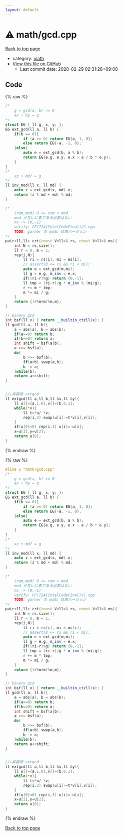 ```yaml
---
layout: default
---
```


<!-- mathjax config similar to math.stackexchange -->
<script type="text/javascript" async
  src="https://cdnjs.cloudflare.com/ajax/libs/mathjax/2.7.5/MathJax.js?config=TeX-MML-AM_CHTML">
</script>
<script type="text/x-mathjax-config">
  MathJax.Hub.Config({
    TeX: { equationNumbers: { autoNumber: "AMS" }},
    tex2jax: {
      inlineMath: [ ['$','$'] ],
      processEscapes: true
    },
    "HTML-CSS": { matchFontHeight: false },
    displayAlign: "left",
    displayIndent: "2em"
  });
</script>

<script type="text/javascript" src="https://cdnjs.cloudflare.com/ajax/libs/jquery/3.4.1/jquery.min.js"></script>
<script src="https://cdn.jsdelivr.net/npm/jquery-balloon-js@1.1.2/jquery.balloon.min.js" integrity="sha256-ZEYs9VrgAeNuPvs15E39OsyOJaIkXEEt10fzxJ20+2I=" crossorigin="anonymous"></script>
<script type="text/javascript" src="../../assets/js/copy-button.js"></script>
<link rel="stylesheet" href="../../assets/css/copy-button.css" />


# :warning: math/gcd.cpp

<a href="../../index.html">Back to top page</a>

* category: <a href="../../index.html#7e676e9e663beb40fd133f5ee24487c2">math</a>
* <a href="{{ site.github.repository_url }}/blob/master/math/gcd.cpp">View this file on GitHub</a>
    - Last commit date: 2020-02-29 02:31:28+09:00




## Code

<a id="unbundled"></a>
{% raw %}
```cpp
/*
	g = gcd(a, b) >= 0
	ax + by = g
*/
struct EG { ll g, x, y; };
EG ext_gcd(ll a, ll b) {
	if(b == 0){
		if (a >= 0) return EG{a, 1, 0};
		else return EG{-a, -1, 0};
	}else{
		auto e = ext_gcd(b, a % b);
		return EG{e.g, e.y, e.x - a / b * e.y};
	}
}
/*
	xz + md? = g
*/
ll inv_mod(ll x, ll md) {
	auto z = ext_gcd(x, md).x;
	return (z % md + md) % md;
}

/*
	(rem,mod) 0 <= rem < mod
	mod が互いに素である必要はない
	no -> (0,-1)
	verify: CF/724(IntelCodeFinal)/C.cpp
	TODO: garner の mods 自由バージョン
*/
pair<ll,ll> crt(const V<ll>& rs, const V<ll>& ms){
	int N = rs.size();
	ll r = 0, m = 1;
	rep(i,N){
		ll ri = rs[i], mi = ms[i];
		// assert(0 <= ri && ri < mi);
		auto e = ext_gcd(m,mi);
		ll g = e.g, m_inv = e.x;
		if((ri-r)%g) return {0,-1};
		ll tmp = (ri-r)/g * m_inv % (mi/g);
		r += m * tmp;
		m *= mi / g;
	}
	return {(r%m+m)%m,m};
}

// binary gcd
int bsf(ll x) { return __builtin_ctzll(x); } 
ll gcd(ll a, ll b){
	a = abs(a), b = abs(b);
	if(a==0) return b;
	if(b==0) return a;
	int shift = bsf(a|b);
	a >>= bsf(a);
	do{
		b >>= bsf(b);
		if(a>b) swap(a,b);
		b -= a;
	}while(b);
	return a<<shift;
}


//↓非再帰 extgcd
ll extgcd(ll a,ll b,ll &x,ll &y){
	ll u[]={a,1,0},v[]={b,0,1};
	while(*v){
		ll t=*u/ *v;
		rep(i,3) swap(u[i]-=t*v[i],v[i]);
	}
	if(u[0]<0) rep(i,3) u[i]=-u[i];
	x=u[1],y=u[2];
	return u[0];
}
```
{% endraw %}

<a id="bundled"></a>
{% raw %}
```cpp
#line 1 "math/gcd.cpp"
/*
	g = gcd(a, b) >= 0
	ax + by = g
*/
struct EG { ll g, x, y; };
EG ext_gcd(ll a, ll b) {
	if(b == 0){
		if (a >= 0) return EG{a, 1, 0};
		else return EG{-a, -1, 0};
	}else{
		auto e = ext_gcd(b, a % b);
		return EG{e.g, e.y, e.x - a / b * e.y};
	}
}
/*
	xz + md? = g
*/
ll inv_mod(ll x, ll md) {
	auto z = ext_gcd(x, md).x;
	return (z % md + md) % md;
}

/*
	(rem,mod) 0 <= rem < mod
	mod が互いに素である必要はない
	no -> (0,-1)
	verify: CF/724(IntelCodeFinal)/C.cpp
	TODO: garner の mods 自由バージョン
*/
pair<ll,ll> crt(const V<ll>& rs, const V<ll>& ms){
	int N = rs.size();
	ll r = 0, m = 1;
	rep(i,N){
		ll ri = rs[i], mi = ms[i];
		// assert(0 <= ri && ri < mi);
		auto e = ext_gcd(m,mi);
		ll g = e.g, m_inv = e.x;
		if((ri-r)%g) return {0,-1};
		ll tmp = (ri-r)/g * m_inv % (mi/g);
		r += m * tmp;
		m *= mi / g;
	}
	return {(r%m+m)%m,m};
}

// binary gcd
int bsf(ll x) { return __builtin_ctzll(x); } 
ll gcd(ll a, ll b){
	a = abs(a), b = abs(b);
	if(a==0) return b;
	if(b==0) return a;
	int shift = bsf(a|b);
	a >>= bsf(a);
	do{
		b >>= bsf(b);
		if(a>b) swap(a,b);
		b -= a;
	}while(b);
	return a<<shift;
}


//↓非再帰 extgcd
ll extgcd(ll a,ll b,ll &x,ll &y){
	ll u[]={a,1,0},v[]={b,0,1};
	while(*v){
		ll t=*u/ *v;
		rep(i,3) swap(u[i]-=t*v[i],v[i]);
	}
	if(u[0]<0) rep(i,3) u[i]=-u[i];
	x=u[1],y=u[2];
	return u[0];
}

```
{% endraw %}

<a href="../../index.html">Back to top page</a>

